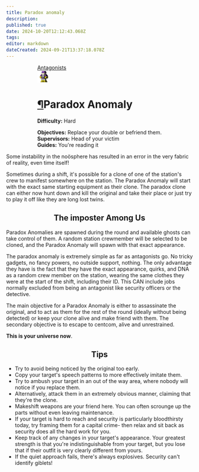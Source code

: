 ```yaml
---
title: Paradox anomaly
description: 
published: true
date: 2024-10-20T12:12:43.068Z
tags: 
editor: markdown
dateCreated: 2024-09-21T13:37:18.078Z
---
```


<div style="display: flex; justify-content: center;">
<div class="roles-passport antag">
    <div class="title antag"><a href="/roles/command" class="is-internal-link is-valid-page">Antagonists</a></div>
    <div>
      <div><div><img src="/roles/paradox-anomaly.png"></div></div>
      <div><div>
        <h1 id="senior-medical-officer" class="toc-header"><a class="toc-anchor" href="#senior-medical-officer">¶</a>Paradox Anomaly</h1>
        <p><strong>Difficulty:</strong> Hard</p>
        <strong>Objectives:</strong> Replace your double or befriend them.<br>
        <b>Supervisors:</b> Head of your victim<br>
        <b>Guides:</b> You're reading it
        </div></div>
    </div>
  </div>
</div>

Some instability in the noösphere has resulted in an error in the very fabric of reality, even time itself!

Sometimes during a shift, it's possible for a clone of one of the station's crew to manifest somewhere on the station. The Paradox Anomaly will start with the exact same starting equipment as their clone. The paradox clone can either now hunt down and kill the original and take their place or just try to play it off like they are long lost twins.

## <center>The imposter Among Us</center>

Paradox Anomalies are spawned during the round and available ghosts can take control of them. A random station crewmember will be selected to be cloned, and the Paradox Anomaly will spawn with that exact appearance.

The paradox anomaly is extremely simple as far as antagonists go. No tricky gadgets, no fancy powers, no outside support, nothing. The only advantage they have is the fact that they have the exact appearance, quirks, and DNA as a random crew member on the station, wearing the same clothes they were at the start of the shift, including their ID. This CAN include jobs normally excluded from being an antagonist like security officers or the detective.

The main objective for a Paradox Anomaly is either to assassinate the original, and to act as them for the rest of the round (ideally without being detected) or keep your clone alive and make friend with them. The secondary objective is to escape to centcom, alive and unrestrained.

**This is your universe now**.

## <center>Tips</center>

- Try to avoid being noticed by the original too early.
- Copy your target's speech patterns to more effectively imitate them.
- Try to ambush your target in an out of the way area, where nobody will notice if you replace them.
- Alternatively, attack them in an extremely obvious manner, claiming that they're the clone.
- Makeshift weapons are your friend here. You can often scrounge up the parts without even leaving maintenance.
- If your target is hard to reach and security is particularly bloodthirsty today, try framing them for a capital crime- then relax and sit back as security does all the hard work for you.
- Keep track of any changes in your target's appearance. Your greatest strength is that you're indistinguishable from your target, but you lose that if their outfit is very clearly different from yours.
- If the quiet approach fails, there's always explosives. Security can't identify giblets!

<div class="table"></div>
